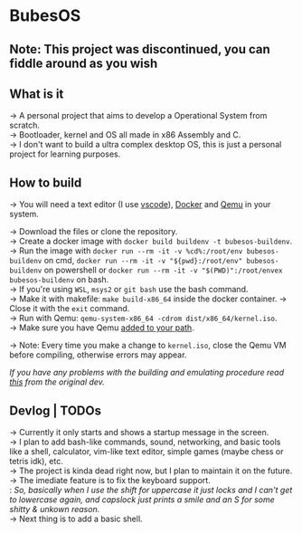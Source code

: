 # BubesOS

## Note: This project was discontinued, you can fiddle around as you wish  

## What is it

-> A personal project that aims to develop a Operational System from scratch.  
-> Bootloader, kernel and OS all made in x86 Assembly and C.  
-> I don't want to build a ultra complex desktop OS, this is just a personal project for learning purposes.  

## How to build

-> You will need a text editor (I use [vscode](https://code.visualstudio.com)), [Docker](https://www.docker.com) and [Qemu](https://www.qemu.org/download/) in your system.  

-> Download the files or clone the repository.  
-> Create a docker image with `docker build buildenv -t bubesos-buildenv`.  
-> Run the image with `docker run --rm -it -v %cd%:/root/env bubesos-buildenv` on cmd, `docker run --rm -it -v "${pwd}:/root/env" bubesos-buildenv` on powershell or `docker run --rm -it -v "$(PWD)":/root/envex bubesos-buildenv` on bash.  
-> If you're using `WSL`, `msys2` or `git bash` use the bash command.   
-> Make it with makefile: `make build-x86_64` inside the docker container.
-> Close it with the `exit` command.  
-> Run with Qemu: `qemu-system-x86_64 -cdrom dist/x86_64/kernel.iso`.  
-> Make sure you have Qemu [added to your path](https://dev.to/whaleshark271/using-qemu-on-windows-10-home-edition-4062#:~:text=2.-,Add%20Qemu%20path%20to%20environment%20variables%20settings,-Copy%20the%20Qemu).  

-> Note: Every time you make a change to `kernel.iso`, close the Qemu VM before compiling, otherwise errors may appear.  

*If you have any problems with the building and emulating procedure read [this](https://github.com/davidcallanan/os-series/blob/master/README.md) from the original dev.*

## Devlog | TODOs

-> Currently it only starts and shows a startup message in the screen.  
-> I plan to add bash-like commands, sound, networking, and basic tools like a shell, calculator, vim-like text editor, simple games (maybe chess or tetris idk), etc.  
-> The project is kinda dead right now, but I plan to maintain it on the future.  
-> The imediate feature is to fix the keyboard support.  
 : *So, basically when I use the shift for uppercase it just locks and I can't get to lowercase again, and capslock just prints a smile and an S for some shitty & unkown reason.*  
-> Next thing is to add a basic shell.

